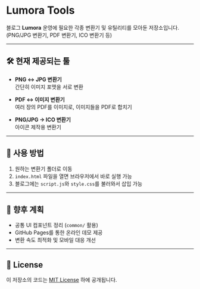 # Lumora Tools

블로그 **Lumora** 운영에 필요한 각종 변환기 및 유틸리티를 모아둔 저장소입니다.  
(PNG/JPG 변환기, PDF 변환기, ICO 변환기 등)

---

## 🛠️ 현재 제공되는 툴
- **PNG ↔ JPG 변환기**  
  간단히 이미지 포맷을 서로 변환  

- **PDF ↔ 이미지 변환기**  
  여러 장의 PDF를 이미지로, 이미지들을 PDF로 합치기  

- **PNG/JPG → ICO 변환기**  
  아이콘 제작용 변환기  

---

## 🚀 사용 방법
1. 원하는 변환기 폴더로 이동  
2. `index.html` 파일을 열면 브라우저에서 바로 실행 가능  
3. 블로그에는 `script.js`와 `style.css`를 불러와서 삽입 가능  

---

## 📌 향후 계획
- 공통 UI 컴포넌트 정리 (`common/` 활용)
- GitHub Pages를 통한 온라인 데모 제공
- 변환 속도 최적화 및 모바일 대응 개선

---

## 📄 License
이 저장소의 코드는 [MIT License](LICENSE) 하에 공개됩니다.  

